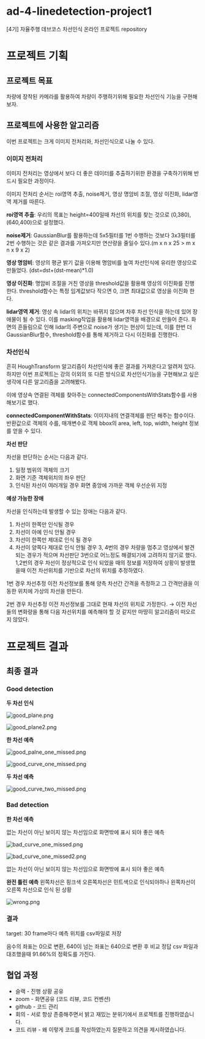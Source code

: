 # ad-4-linedetection-project1
[4기] 자율주행 데브코스 차선인식 온라인 프로젝트 repository

# 프로젝트 기획  
## 프로젝트 목표  
차량에 장착된 카메라를 활용하여 차량이 주행하기위해 필요한 차선인식 기능을 구현해보자.  

## 프로젝트에 사용한 알고리즘

이번 프로젝트는 크게 이미지 전처리와, 차선인식으로 나눌 수 있다.

### **이미지 전처리**

이미지 전처리는 영상에서 보다 더 좋은 데이터를 추출하기위한 환경을 구축하기위해 반드시 필요한 과정이다.

이미지 전처리 순서는 roi영역 추출, noise제거, 영상 명암비 조절, 영상 이진화, lidar영역 제거를 따른다.

**roi영역 추출**: 우리의 목표는 height=400일때 차선의 위치를 찾는 것으로 (0,380), (640,400)으로 설정했다.

**noise제거**: GaussianBlur를 활용하는데 5x5필터를 1번 수행하는 것보다 3x3필터를 2번 수행하는 것은 같은 결과를 가져오지만 연산량을 줄일수 있다.(m x n x 25 > m x n x 9 x 2)

**영상 명암비**: 영상의 평균 밝기 값을 이용해 명암비를 높여 차선인식에 유리한 영상으로 만들었다.
(dst=dst+(dst-mean)*1.0)

**영상 이진화**: 명암비 조절을 거친 영상을 threshold값을 활용해 영상의 이진화를 진행한다.
threshold함수는 특정 임계값보다 작으면 0, 크면 최대값으로 영상을 이진화 한다.

**lidar영역 제거**: 영상 속 lidar의 위치는 바뀌지 않으며 차후 차선 인식을 하는데 있어 장애물이 될 수 있다. 이를 masking작업을 활용해 lidar영역을 배경으로 만들어 준다.
화면의 흔들림으로 인해 lidar의 주변으로 noise가 생기는 현상이 있는데, 이를 한번 더 GaussianBlur함수, threshold함수를 통해 제거하고 다시 이진화를 진행한다.

### **차선인식**

흔히 HoughTransform 알고리즘이 차선인식에 좋은 결과를 가져온다고 알려져 있다.
하지만 이번 프로젝트는 강의 이외의 또 다른 방식으로 차선인식기능을 구현해보고 싶은 생각에 다른 알고리즘을 고려해봤다. 

이에 영상속 연결된 객체를 찾아주는 connectedComponentsWithStats함수를 사용해보기로 했다.

**connectedComponentWithStats**: 이미지내의 연결객체를 판단 해주는 함수이다. 반환값으로 객체의 수를, 매개변수로 객체 bbox의 area, left, top, width, height 정보를 얻을 수 있다.

**차선 판단**

차선을 판단하는 순서는 다음과 같다.
1. 일정 범위의 객체의 크기
2. 화면 기준 객체위치의 좌우 판단
3. 인식된 차선이 여러개일 경우 화면 중앙에 가까운 객체 우선순위 지정

**예상 가능한 장애**

차선을 인식하는데 발생할 수 있는 장애는 다음과 같다.
1. 차선이 한쪽만 인식될 경우
2. 차선이 아예 인식 안될 경우
3. 차선이 한쪽만 제대로 인식 될 경우
4. 차선이 양쪽다 제대로 인식 안될 경우
3, 4번의 경우 차량을 멈추고 영상에서 발견되는 경우가 적으며 차선판단 3번으로 어느정도 해결되기에 고려하지 않기로 했다.
1,2번의 경우 차선이 정상적으로 인식 되었을 때의 정보를 저장하여 상황이 발생했을때 이전 차선위치를 기반으로 차선의 위치를 추정하였다.

1번 경우 차선추정
이전 차선정보를 통해 양측 차선간 간격을 측정하고 그 간격만큼을 이동한 위치에 가상의 차선을 만든다.

2번 경우 차선추정
이전 차선정보를 그대로 현재 차선의 위치로 가정한다.
→ 이전 차선들의 변화량을 통해 다음 차선위치를 예측해야 할 것 같지만 마땅히 알고리즘이 떠오르지 않았다.

# 프로젝트 결과

## 최종 결과

### **Good detection**

**두 차선 인식**

![good_plane.png](https://s3-us-west-2.amazonaws.com/secure.notion-static.com/20cc311b-b7b7-4b2e-bbf9-9a4515d985bb/good_plane.png)

![good_plane2.png](https://s3-us-west-2.amazonaws.com/secure.notion-static.com/705950ca-facc-40e7-9a29-8389bd15e8ba/good_plane2.png)

**한 차선 예측**

![good_palne_one_missed.png](https://s3-us-west-2.amazonaws.com/secure.notion-static.com/ef660e6a-1117-4ff5-a2c8-865a87306fc1/good_palne_one_missed.png)

![good_curve_one_missed.png](https://s3-us-west-2.amazonaws.com/secure.notion-static.com/a1037b3a-aeae-4dbc-b7c5-b51b2eb93931/good_curve_one_missed.png)

**두 차선 예측**

![good_curve_two_missed.png](https://s3-us-west-2.amazonaws.com/secure.notion-static.com/4f75c67b-c04e-478b-aa22-bb19640ec560/good_curve_two_missed.png)

### **Bad detection**

**한 차선 예측**

없는 차선이 아닌 보이지 않는 차선임으로 화면밖에 표시 되야 좋은 예측

![bad_curve_one_missed.png](https://s3-us-west-2.amazonaws.com/secure.notion-static.com/051829b5-ae67-4ad3-8dce-aa1121eb68c2/bad_curve_one_missed.png)

![bad_curve_one_missed2.png](https://s3-us-west-2.amazonaws.com/secure.notion-static.com/c77555bf-fa33-4c4d-9e63-97df1d1a2b6e/bad_curve_one_missed2.png)

없는 차선이 아닌 보이지 않는 차선임으로 화면밖에 표시 되야 좋은 예측

**완전 틀린 예측**
왼쪽차선은 핑크색 오른쪽차선은 민트색으로 인식되야하나 왼쪽차선이 오른쪽 차선으로 인식 된 상황

![wrong.png](https://s3-us-west-2.amazonaws.com/secure.notion-static.com/58742f0e-b034-4159-8bda-b8e6726dc739/wrong.png)

### **결과**

target: 30 frame마다 예측 위치를 csv파일로 저장

음수의 좌표는 0으로 변환, 640이 넘는 좌표는 640으로 변환 후 비교
정답 csv 파일과 대조했을때 91.66%의 정확도를 가진다.

## 협업 과정

- 슬랙 -  진행 상황 공유
- zoom - 화면공유 (코드 리뷰, 코드 컨벤션)
- github - 코드 관리
- 회의 - 서로 항상 존중해주면서 밝고 재밌는 분위기에서 프로젝트를 진행하였습니다.
- 코드 리뷰 - 왜 이렇게 코드를 작성하였는지 질문하고 의견을 제시하였습니다.
